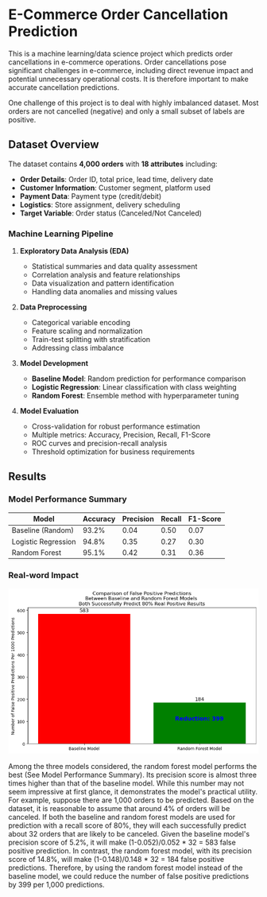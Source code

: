 # E-Commerce Order Cancellation Prediction

This is a machine learning/data science project which predicts order cancellations in e-commerce operations.
Order cancellations pose significant challenges in e-commerce, including direct revenue impact
and potential unnecessary operational costs. It is therefore important to make accurate cancellation predictions.

One challenge of this project is to deal with highly imbalanced dataset. Most orders
are not cancelled (negative) and only a small subset of labels are positive.

## Dataset Overview

The dataset contains **4,000 orders** with **18 attributes** including:
- **Order Details**: Order ID, total price, lead time, delivery date
- **Customer Information**: Customer segment, platform used
- **Payment Data**: Payment type (credit/debit)
- **Logistics**: Store assignment, delivery scheduling
- **Target Variable**: Order status (Canceled/Not Canceled)


### Machine Learning Pipeline

1. **Exploratory Data Analysis (EDA)**
   - Statistical summaries and data quality assessment
   - Correlation analysis and feature relationships
   - Data visualization and pattern identification
   - Handling data anomalies and missing values

2. **Data Preprocessing**
   - Categorical variable encoding
   - Feature scaling and normalization
   - Train-test splitting with stratification
   - Addressing class imbalance

3. **Model Development**
   - **Baseline Model**: Random prediction for performance comparison
   - **Logistic Regression**: Linear classification with class weighting
   - **Random Forest**: Ensemble method with hyperparameter tuning

4. **Model Evaluation**
   - Cross-validation for robust performance estimation
   - Multiple metrics: Accuracy, Precision, Recall, F1-Score
   - ROC curves and precision-recall analysis
   - Threshold optimization for business requirements

## Results

### Model Performance Summary

| Model | Accuracy | Precision | Recall | F1-Score |
|-------|----------|-----------|--------|----------|
| Baseline (Random) | 93.2% | 0.04 | 0.50 | 0.07 |
| Logistic Regression | 94.8% | 0.35 | 0.27 | 0.30 |
| Random Forest | 95.1% | 0.42 | 0.31 | 0.36 |

### Real-word Impact 

![Alt text](images/compareWithBaseLine.png)


Among the three models considered, the random forest model performs the best (See Model Performance Summary). Its precision score is almost three times higher than that of the baseline model. While this number may not seem impressive at first glance, it demonstrates the model's practical utility. For example, suppose there are 1,000 orders to be predicted. Based on the dataset, it is reasonable to assume that around 4% of orders will be canceled. If both the baseline and random forest models are used for prediction with a recall score of 80%, they will each successfully predict about 32 orders that are likely to be canceled. Given the baseline model's precision score of 5.2%, it will make (1-0.052)/0.052 * 32 = 583 false positive prediction. In contrast, the random forest model, with its precision score of 14.8%, will make (1-0.148)/0.148 * 32 = 184 false positive predictions. Therefore, by using the random forest model instead of the baseline model, we could reduce the number of false positive predictions by 399 per 1,000 predictions.
